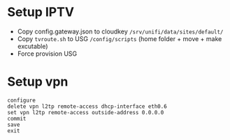 # Setup IPTV

- Copy config.gateway.json to cloudkey `/srv/unifi/data/sites/default/`
- Copy `tvroute.sh` to USG `/config/scripts` (home folder + move + make excutable)
- Force provision USG

# Setup vpn
```
configure
delete vpn l2tp remote-access dhcp-interface eth0.6
set vpn l2tp remote-access outside-address 0.0.0.0
commit
save
exit
```